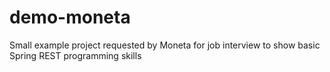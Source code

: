 # demo-moneta

Small example project requested by Moneta for job interview to show basic Spring REST programming skills